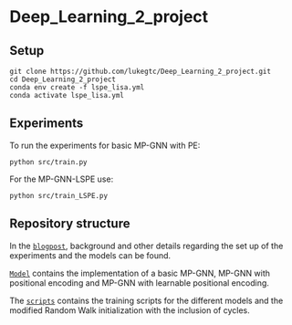 # Deep_Learning_2_project

## Setup

``` Installing and configuring repo
git clone https://github.com/lukegtc/Deep_Learning_2_project.git
cd Deep_Learning_2_project
conda env create -f lspe_lisa.yml
conda activate lspe_lisa.yml
```

## Experiments
To run the experiments for basic MP-GNN with PE:
```
python src/train.py 
```

For the MP-GNN-LSPE use:
```
python src/train_LSPE.py 
```

## Repository structure
In the [`blogpost`](./blogpost.md), background and other details regarding the set up of the experiments and the models can be found.

[`Model`](src/models/mpgnn.py) contains the implementation of a basic MP-GNN, MP-GNN with positional encoding and MP-GNN with learnable positional encoding.

The [`scripts`](./src/scripts) contains the training scripts for the different models and the modified Random Walk initialization with the inclusion of cycles.
